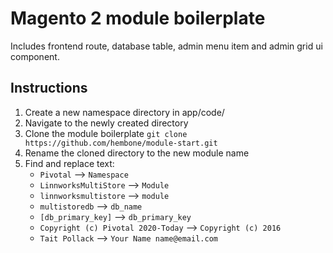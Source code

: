 # Magento 2 module boilerplate
Includes frontend route, database table, admin menu item and admin grid ui component.

## Instructions

1. Create a new namespace directory in app/code/
2. Navigate to the newly created directory
3. Clone the module boilerplate `git clone https://github.com/hembone/module-start.git`
4. Rename the cloned directory to the new module name
4. Find and replace text:
	* `Pivotal` --> `Namespace`
	* `LinnworksMultiStore` --> `Module`
  	* `linnworksmultistore` --> `module`
  	* `multistoredb` --> `db_name`
	* `[db_primary_key]` --> `db_primary_key`
	* `Copyright (c) Pivotal 2020-Today` --> `Copyright (c) 2016`
	* `Tait Pollack` --> `Your Name name@email.com`